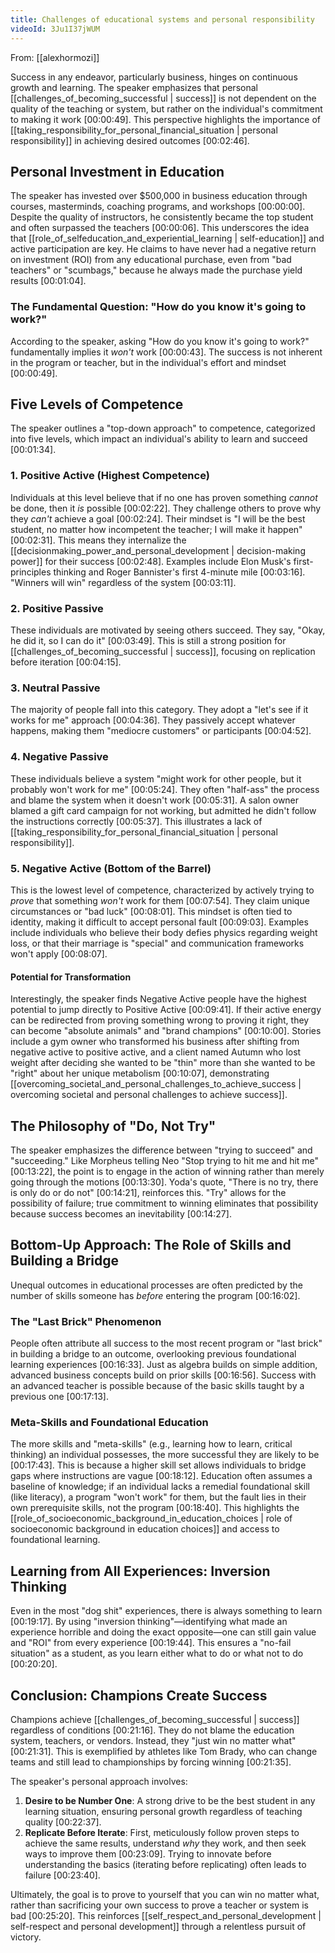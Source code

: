 ```yaml
---
title: Challenges of educational systems and personal responsibility
videoId: 3Ju1I37jWUM
---
```


From: [[alexhormozi]] <br/> 

Success in any endeavor, particularly business, hinges on continuous growth and learning. The speaker emphasizes that personal [[challenges_of_becoming_successful | success]] is not dependent on the quality of the teaching or system, but rather on the individual's commitment to making it work <a class="yt-timestamp" data-t="00:00:49">[00:00:49]</a>. This perspective highlights the importance of [[taking_responsibility_for_personal_financial_situation | personal responsibility]] in achieving desired outcomes <a class="yt-timestamp" data-t="00:02:46">[00:02:46]</a>.

## Personal Investment in Education

The speaker has invested over $500,000 in business education through courses, masterminds, coaching programs, and workshops <a class="yt-timestamp" data-t="00:00:00">[00:00:00]</a>. Despite the quality of instructors, he consistently became the top student and often surpassed the teachers <a class="yt-timestamp" data-t="00:00:06">[00:00:06]</a>. This underscores the idea that [[role_of_selfeducation_and_experiential_learning | self-education]] and active participation are key. He claims to have never had a negative return on investment (ROI) from any educational purchase, even from "bad teachers" or "scumbags," because he always made the purchase yield results <a class="yt-timestamp" data-t="00:01:04">[00:01:04]</a>.

### The Fundamental Question: "How do you know it's going to work?"

According to the speaker, asking "How do you know it's going to work?" fundamentally implies it *won't* work <a class="yt-timestamp" data-t="00:00:43">[00:00:43]</a>. The success is not inherent in the program or teacher, but in the individual's effort and mindset <a class="yt-timestamp" data-t="00:00:49">[00:00:49]</a>.

## Five Levels of Competence

The speaker outlines a "top-down approach" to competence, categorized into five levels, which impact an individual's ability to learn and succeed <a class="yt-timestamp" data-t="00:01:34">[00:01:34]</a>.

### 1. Positive Active (Highest Competence)
Individuals at this level believe that if no one has proven something *cannot* be done, then it *is* possible <a class="yt-timestamp" data-t="00:02:22">[00:02:22]</a>. They challenge others to prove why they *can't* achieve a goal <a class="yt-timestamp" data-t="00:02:24">[00:02:24]</a>. Their mindset is "I will be the best student, no matter how incompetent the teacher; I will make it happen" <a class="yt-timestamp" data-t="00:02:31">[00:02:31]</a>. This means they internalize the [[decisionmaking_power_and_personal_development | decision-making power]] for their success <a class="yt-timestamp" data-t="00:02:48">[00:02:48]</a>. Examples include Elon Musk's first-principles thinking and Roger Bannister's first 4-minute mile <a class="yt-timestamp" data-t="00:03:16">[00:03:16]</a>. "Winners will win" regardless of the system <a class="yt-timestamp" data-t="00:03:11">[00:03:11]</a>.

### 2. Positive Passive
These individuals are motivated by seeing others succeed. They say, "Okay, he did it, so I can do it" <a class="yt-timestamp" data-t="00:03:49">[00:03:49]</a>. This is still a strong position for [[challenges_of_becoming_successful | success]], focusing on replication before iteration <a class="yt-timestamp" data-t="00:04:15">[00:04:15]</a>.

### 3. Neutral Passive
The majority of people fall into this category. They adopt a "let's see if it works for me" approach <a class="yt-timestamp" data-t="00:04:36">[00:04:36]</a>. They passively accept whatever happens, making them "mediocre customers" or participants <a class="yt-timestamp" data-t="00:04:52">[00:04:52]</a>.

### 4. Negative Passive
These individuals believe a system "might work for other people, but it probably won't work for me" <a class="yt-timestamp" data-t="00:05:24">[00:05:24]</a>. They often "half-ass" the process and blame the system when it doesn't work <a class="yt-timestamp" data-t="00:05:31">[00:05:31]</a>. A salon owner blamed a gift card campaign for not working, but admitted he didn't follow the instructions correctly <a class="yt-timestamp" data-t="00:05:37">[00:05:37]</a>. This illustrates a lack of [[taking_responsibility_for_personal_financial_situation | personal responsibility]].

### 5. Negative Active (Bottom of the Barrel)
This is the lowest level of competence, characterized by actively trying to *prove* that something *won't* work for them <a class="yt-timestamp" data-t="00:07:54">[00:07:54]</a>. They claim unique circumstances or "bad luck" <a class="yt-timestamp" data-t="00:08:01">[00:08:01]</a>. This mindset is often tied to identity, making it difficult to accept personal fault <a class="yt-timestamp" data-t="00:09:03">[00:09:03]</a>. Examples include individuals who believe their body defies physics regarding weight loss, or that their marriage is "special" and communication frameworks won't apply <a class="yt-timestamp" data-t="00:08:07">[00:08:07]</a>.

#### Potential for Transformation
Interestingly, the speaker finds Negative Active people have the highest potential to jump directly to Positive Active <a class="yt-timestamp" data-t="00:09:41">[00:09:41]</a>. If their active energy can be redirected from proving something wrong to proving it right, they can become "absolute animals" and "brand champions" <a class="yt-timestamp" data-t="00:10:00">[00:10:00]</a>. Stories include a gym owner who transformed his business after shifting from negative active to positive active, and a client named Autumn who lost weight after deciding she wanted to be "thin" more than she wanted to be "right" about her unique metabolism <a class="yt-timestamp" data-t="00:10:07">[00:10:07]</a>, demonstrating [[overcoming_societal_and_personal_challenges_to_achieve_success | overcoming societal and personal challenges to achieve success]].

## The Philosophy of "Do, Not Try"

The speaker emphasizes the difference between "trying to succeed" and "succeeding." Like Morpheus telling Neo "Stop trying to hit me and hit me" <a class="yt-timestamp" data-t="00:13:22">[00:13:22]</a>, the point is to engage in the action of winning rather than merely going through the motions <a class="yt-timestamp" data-t="00:13:30">[00:13:30]</a>. Yoda's quote, "There is no try, there is only do or do not" <a class="yt-timestamp" data-t="00:14:21">[00:14:21]</a>, reinforces this. "Try" allows for the possibility of failure; true commitment to winning eliminates that possibility because success becomes an inevitability <a class="yt-timestamp" data-t="00:14:27">[00:14:27]</a>.

## Bottom-Up Approach: The Role of Skills and Building a Bridge

Unequal outcomes in educational processes are often predicted by the number of skills someone has *before* entering the program <a class="yt-timestamp" data-t="00:16:02">[00:16:02]</a>.

### The "Last Brick" Phenomenon
People often attribute all success to the most recent program or "last brick" in building a bridge to an outcome, overlooking previous foundational learning experiences <a class="yt-timestamp" data-t="00:16:33">[00:16:33]</a>. Just as algebra builds on simple addition, advanced business concepts build on prior skills <a class="yt-timestamp" data-t="00:16:56">[00:16:56]</a>. Success with an advanced teacher is possible because of the basic skills taught by a previous one <a class="yt-timestamp" data-t="00:17:13">[00:17:13]</a>.

### Meta-Skills and Foundational Education
The more skills and "meta-skills" (e.g., learning how to learn, critical thinking) an individual possesses, the more successful they are likely to be <a class="yt-timestamp" data-t="00:17:43">[00:17:43]</a>. This is because a higher skill set allows individuals to bridge gaps where instructions are vague <a class="yt-timestamp" data-t="00:18:12">[00:18:12]</a>. Education often assumes a baseline of knowledge; if an individual lacks a remedial foundational skill (like literacy), a program "won't work" for them, but the fault lies in their own prerequisite skills, not the program <a class="yt-timestamp" data-t="00:18:40">[00:18:40]</a>. This highlights the [[role_of_socioeconomic_background_in_education_choices | role of socioeconomic background in education choices]] and access to foundational learning.

## Learning from All Experiences: Inversion Thinking

Even in the most "dog shit" experiences, there is always something to learn <a class="yt-timestamp" data-t="00:19:17">[00:19:17]</a>. By using "inversion thinking"—identifying what made an experience horrible and doing the exact opposite—one can still gain value and "ROI" from every experience <a class="yt-timestamp" data-t="00:19:44">[00:19:44]</a>. This ensures a "no-fail situation" as a student, as you learn either what to do or what not to do <a class="yt-timestamp" data-t="00:20:20">[00:20:20]</a>.

## Conclusion: Champions Create Success

Champions achieve [[challenges_of_becoming_successful | success]] regardless of conditions <a class="yt-timestamp" data-t="00:21:16">[00:21:16]</a>. They do not blame the education system, teachers, or vendors. Instead, they "just win no matter what" <a class="yt-timestamp" data-t="00:21:31">[00:21:31]</a>. This is exemplified by athletes like Tom Brady, who can change teams and still lead to championships by forcing winning <a class="yt-timestamp" data-t="00:21:35">[00:21:35]</a>.

The speaker's personal approach involves:
1.  **Desire to be Number One**: A strong drive to be the best student in any learning situation, ensuring personal growth regardless of teaching quality <a class="yt-timestamp" data-t="00:22:37">[00:22:37]</a>.
2.  **Replicate Before Iterate**: First, meticulously follow proven steps to achieve the same results, understand *why* they work, and then seek ways to improve them <a class="yt-timestamp" data-t="00:23:09">[00:23:09]</a>. Trying to innovate before understanding the basics (iterating before replicating) often leads to failure <a class="yt-timestamp" data-t="00:23:40">[00:23:40]</a>.

Ultimately, the goal is to prove to yourself that you can win no matter what, rather than sacrificing your own success to prove a teacher or system is bad <a class="yt-timestamp" data-t="00:25:20">[00:25:20]</a>. This reinforces [[self_respect_and_personal_development | self-respect and personal development]] through a relentless pursuit of victory.